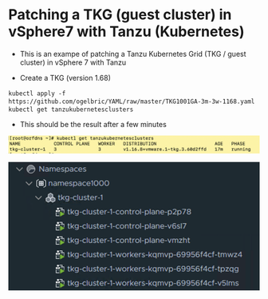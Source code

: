 # Patching a TKG (guest cluster) in vSphere7 with Tanzu (Kubernetes) 

* This is an exampe of patching a Tanzu Kubernetes Grid (TKG / guest cluster) in vSphere 7 with Tanzu

* Create a TKG (version 1.68)

```
kubectl apply -f https://github.com/ogelbric/YAML/raw/master/TKG1001GA-3m-3w-1168.yaml
kubectl get tanzukubernetesclusters  

```

* This should be the result after a few minutes

![GitHub](ClusterRunningStage.png)

![GitHub](vCenterResult.png)


